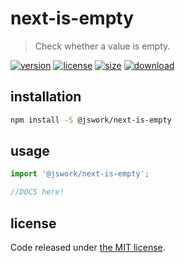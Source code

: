 # next-is-empty
> Check whether a value is empty.

[![version][version-image]][version-url]
[![license][license-image]][license-url]
[![size][size-image]][size-url]
[![download][download-image]][download-url]

## installation
```bash
npm install -S @jswork/next-is-empty
```

## usage
```js
import '@jswork/next-is-empty';

//DOCS here!
```

## license
Code released under [the MIT license](https://github.com/afeiship/next-is-empty/blob/master/LICENSE.txt).

[version-image]: https://img.shields.io/npm/v/@jswork/next-is-empty
[version-url]: https://npmjs.org/package/@jswork/next-is-empty

[license-image]: https://img.shields.io/npm/l/@jswork/next-is-empty
[license-url]: https://github.com/afeiship/next-is-empty/blob/master/LICENSE.txt

[size-image]: https://img.shields.io/bundlephobia/minzip/@jswork/next-is-empty
[size-url]: https://github.com/afeiship/next-is-empty/blob/master/dist/next-is-empty.min.js

[download-image]: https://img.shields.io/npm/dm/@jswork/next-is-empty
[download-url]: https://www.npmjs.com/package/@jswork/next-is-empty
